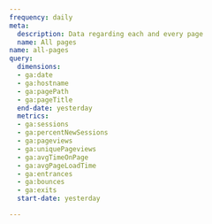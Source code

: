 ```yaml
---
frequency: daily
meta:
  description: Data regarding each and every page
  name: All pages
name: all-pages
query:
  dimensions:
  - ga:date
  - ga:hostname
  - ga:pagePath
  - ga:pageTitle
  end-date: yesterday
  metrics:
  - ga:sessions
  - ga:percentNewSessions
  - ga:pageviews
  - ga:uniquePageviews
  - ga:avgTimeOnPage
  - ga:avgPageLoadTime
  - ga:entrances
  - ga:bounces
  - ga:exits
  start-date: yesterday

---
```

